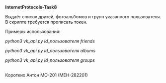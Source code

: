 **InternetProtocols-Task8**

Выдаёт список друзей, фотоальбомов и групп указанного пользователя. В скрипте требуется прописать токен.

Примеры использования:

*python3 vk_api.py id_пользователя friends*

*python3 vk_api.py id_пользователя albums*

*python3 vk_api.py id_пользователя groups*

\
Коротких Антон МО-201 (МЕН-282201)
